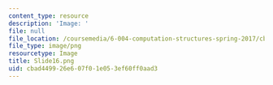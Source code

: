 ```yaml
---
content_type: resource
description: 'Image: '
file: null
file_location: /coursemedia/6-004-computation-structures-spring-2017/cbad449926e607f01e053ef60ff0aad3_Slide16.png
file_type: image/png
resourcetype: Image
title: Slide16.png
uid: cbad4499-26e6-07f0-1e05-3ef60ff0aad3
---
```

